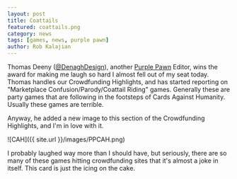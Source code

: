 ```yaml
---
layout: post
title: Coattails
featured: coattails.png
category: news
tags: [games, news, purple pawn]
author: Rob Kalajian
---
```


Thomas Deeny ([@DenaghDesign](https://twitter.com/DenaghDesign)), another [Purple Pawn](http://purplepawn.com) Editor, wins the award for making me laugh so hard I almost fell out of my seat today. Thomas handles our Crowdfunding Highlights, and has started reporting on "Marketplace Confusion/Parody/Coattail Riding" games. Generally these are party games that are following in the footsteps of Cards Against Humanity. Usually these games are terrible.

Anyway, he added a new image to this section of the Crowdfunding Highlights, and I'm in love with it.

![CAH]({{ site.url }}/images/PPCAH.png)

I probably laughed way more than I should have, but seriously, there are so many of these games hitting crowdfunding sites that it's almost a joke in itself. This card is just the icing on the cake.
